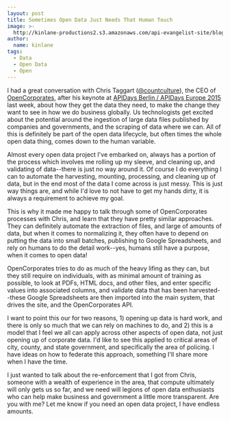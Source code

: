 ```yaml
---
layout: post
title: Sometimes Open Data Just Needs That Human Touch
image: >-
  http://kinlane-productions2.s3.amazonaws.com/api-evangelist-site/blog/17084937117_6045e3d299_z.jpg
author:
  name: kinlane
tags:
  - Data
  - Open Data
  - Open
---
```

I had a great conversation with Chris Taggart ([@countculture](https://twitter.com/countculture)), the CEO of [OpenCorporates](https://opencorporates.com/), after his keynote at [APIDays Berlin / APIDays Europe 2015](http://apidaysberlin2015.apistrat.com/) last week, about how they get the data they need, to make the change they want to see in how we do business globally. Us technologists get excited about the potential around the ingestion of large data files published by companies and governments, and the scraping of data where we can. All of this is definitely be part of the open data lifecycle, but often times the whole open data thing, comes down to the human variable.

Almost every open data project I've embarked on, always has a portion of the process which involves me rolling up my sleeve, and cleaning up, and validating of data--there is just no way around it. Of course I do everything I can to automate the harvesting, mounting, processing, and cleaning up of data, but in the end most of the data I come across is just messy. This is just way things are, and while I'd love to not have to get my hands dirty, it is always a requirement to achieve my goal.

This is why it made me happy to talk through some of OpenCorporates processes with Chris, and learn that they have pretty similar approaches. They can definitely automate the extraction of files, and large of amounts of data, but when it comes to normalizing it, they often have to depend on putting the data into small batches, publishing to Google Spreadsheets, and rely on humans to do the detail work--yes, humans still have a purpose, when it comes to open data!

OpenCorporates tries to do as much of the heavy lifing as they can, but they still require on individuals, with as minimal amount of training as possible, to look at PDFs, HTML docs, and other files, and enter specific values into associated columns, and validate data that has been harvested--these Google Spreadsheets are then imported into the main system, that drives the site, and the OpenCorporates API. 

I want to point this our for two reasons, 1) opening up data is hard work, and there is only so much that we can rely on machines to do, and 2) this is a model that I feel we all can apply across other aspects of open data, not just opening up of corporate data. I'd like to see this applied to critical areas of city, county, and state government, and specifically the area of policing. I have ideas on how to federate this approach, something I'll share more when I have the time.

I just wanted to talk about the re-enforcement that I got from Chris, someone with a wealth of experience in the area, that compute ultimately will only gets us so far, and we need will legions of open data enthusiasts who can help make business and government a little more transparent. Are you with me? Let me know if you need an open data project, I have endless amounts.